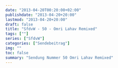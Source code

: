 ```yaml
---
date: "2013-04-20T00:20:00+02:00"
publishdate: "2013-04-20+20:00"
lastmod: "2013-04-20+20:00"
draft: false
title: "SfdvW - 50 - Omri Lahav Remixed"
tags: [""]
series: ["SfdvW"]
categories: ["Sendebeitrag"]
img: ""
toc: false
summary: "Sendung Nummer 50 Omri Lahav Remixed"
---
```


<div id="example"></div>
<script src="https://cdn.podlove.org/web-player/embed.js"></script>

<script>
  podlovePlayer('#example', '/blog/sfdvw50.json');
</script>
